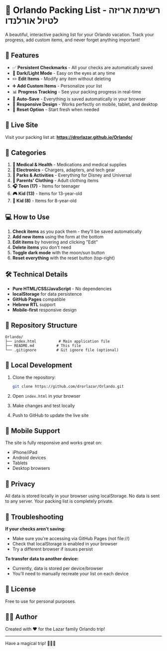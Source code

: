 # 🏰 Orlando Packing List - רשימת אריזה לטיול אורלנדו

A beautiful, interactive packing list for your Orlando vacation. Track your progress, add custom items, and never forget anything important!

## 🌟 Features

- ✅ **Persistent Checkmarks** - All your checks are automatically saved
- 🌙 **Dark/Light Mode** - Easy on the eyes at any time
- ✏️ **Edit Items** - Modify any item without deleting
- ➕ **Add Custom Items** - Personalize your list
- 📊 **Progress Tracking** - See your packing progress in real-time
- 💾 **Auto-Save** - Everything is saved automatically in your browser
- 📱 **Responsive Design** - Works perfectly on mobile, tablet, and desktop
- 🔄 **Reset Option** - Start fresh when needed

## 🚀 Live Site

Visit your packing list at: **https://drorlazar.github.io/Orlando/**

## 📝 Categories

1. **💊 Medical & Health** - Medications and medical supplies
2. **📱 Electronics** - Chargers, adapters, and tech gear
3. **🎢 Parks & Activities** - Everything for Disney and Universal
4. **👔 Parents' Clothing** - Adult clothing items
5. **🎧 Teen (17)** - Items for teenager
6. **🎮 Kid (13)** - Items for 13-year-old
7. **🧸 Kid (8)** - Items for 8-year-old

## 💻 How to Use

1. **Check items** as you pack them - they'll be saved automatically
2. **Add new items** using the form at the bottom
3. **Edit items** by hovering and clicking "Edit"
4. **Delete items** you don't need
5. **Toggle dark mode** with the moon/sun button
6. **Reset everything** with the reset button (top-right)

## 🛠️ Technical Details

- **Pure HTML/CSS/JavaScript** - No dependencies
- **localStorage** for data persistence
- **GitHub Pages** compatible
- **Hebrew RTL** support
- **Mobile-first** responsive design

## 📂 Repository Structure

```
Orlando/
├── index.html          # Main application file
├── README.md          # This file
└── .gitignore         # Git ignore file (optional)
```

## 🔧 Local Development

1. Clone the repository:
   ```bash
   git clone https://github.com/drorlazar/Orlando.git
   ```

2. Open `index.html` in your browser

3. Make changes and test locally

4. Push to GitHub to update the live site

## 📱 Mobile Support

The site is fully responsive and works great on:
- iPhone/iPad
- Android devices
- Tablets
- Desktop browsers

## 🔐 Privacy

All data is stored locally in your browser using localStorage. No data is sent to any server. Your packing list is completely private.

## 🐛 Troubleshooting

**If your checks aren't saving:**
- Make sure you're accessing via GitHub Pages (not file://)
- Check that localStorage is enabled in your browser
- Try a different browser if issues persist

**To transfer data to another device:**
- Currently, data is stored per device/browser
- You'll need to manually recreate your list on each device

## 📄 License

Free to use for personal purposes.

## 👨‍💻 Author

Created with ❤️ for the Lazar family Orlando trip!

---

Have a magical trip! 🎢🏰✨